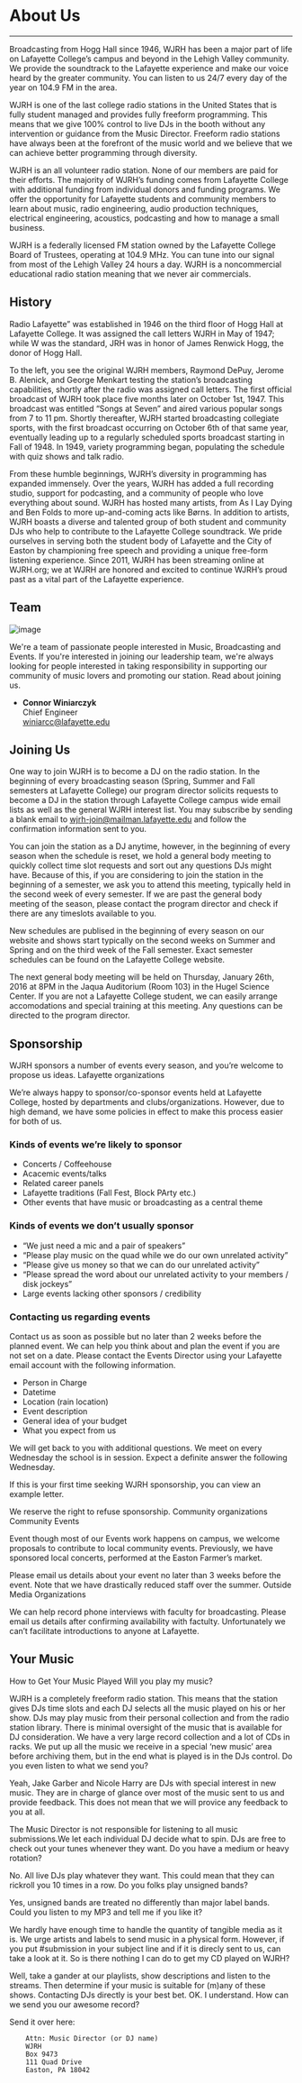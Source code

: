 # About Us

---
  
Broadcasting from Hogg Hall since 1946, WJRH has been a major part of life on Lafayette College’s campus and beyond in the Lehigh Valley community. We provide the soundtrack to the Lafayette experience and make our voice heard by the greater community. You can listen to us 24/7 every day of the year on 104.9 FM in the area.

WJRH is one of the last college radio stations in the United States that is fully student managed and provides fully freeform programming. This means that we give 100% control to live DJs in the booth without any intervention or guidance from the Music Director. Freeform radio stations have always been at the forefront of the music world and we believe that we can achieve better programming through diversity.

WJRH is an all volunteer radio station. None of our members are paid for their efforts. The majority of WJRH’s funding comes from Lafayette College with additional funding from individual donors and funding programs. We offer the opportunity for Lafayette students and community members to learn about music, radio engineering, audio production techniques, electrical engineering, acoustics, podcasting and how to manage a small business.

WJRH is a federally licensed FM station owned by the Lafayette College Board of Trustees, operating at 104.9 MHz. You can tune into our signal from most of the Lehigh Valley 24 hours a day. WJRH is a noncommercial educational radio station meaning that we never air commercials.
  
## History

Radio Lafayette” was established in 1946 on the third floor of Hogg Hall at Lafayette College. It was assigned the call letters WJRH in May of 1947; while W was the standard, JRH was in honor of James Renwick Hogg, the donor of Hogg Hall.

To the left, you see the original WJRH members, Raymond DePuy, Jerome B. Alenick, and George Menkart testing the station’s broadcasting capabilities, shortly after the radio was assigned call letters. The first official broadcast of WJRH took place five months later on October 1st, 1947. This broadcast was entitled “Songs at Seven” and aired various popular songs from 7 to 11 pm. Shortly thereafter, WJRH started broadcasting collegiate sports, with the first broadcast occurring on October 6th of that same year, eventually leading up to a regularly scheduled sports broadcast starting in Fall of 1948. In 1949, variety programming began, populating the schedule with quiz shows and talk radio.

From these humble beginnings, WJRH’s diversity in programming has expanded immensely. Over the years, WJRH has added a full recording studio, support for podcasting, and a community of people who love everything about sound. WJRH has hosted many artists, from As I Lay Dying and Ben Folds to more up-and-coming acts like Børns. In addition to artists, WJRH boasts a diverse and talented group of both student and community DJs who help to contribute to the Lafayette College soundtrack. We pride ourselves in serving both the student body of Lafayette and the City of Easton by championing free speech and providing a unique free-form listening experience. Since 2011, WJRH has been streaming online at WJRH.org; we at WJRH are honored and excited to continue WJRH’s proud past as a vital part of the Lafayette experience.

## Team

![image](https://10.0.0.146:3000/Board/serious.jpg)

We're a team of passionate people interested in Music, Broadcasting and Events. If you're interested in joining our leadership team, we're always looking for people interested in taking responsibility in supporting our community of music lovers and promoting our station. Read about joining us.
 
   
      
-  **Connor Winiarczyk**  
     Chief Engineer   
     winiarcc@lafayette.edu


## Joining Us

One way to join WJRH is to become a DJ on the radio station. In the beginning of every broadcasting season (Spring, Summer and Fall semesters at Lafayette College) our program director solicits requests to become a DJ in the station through Lafayette College campus wide email lists as well as the general WJRH interest list. You may subscribe by sending a blank email to wjrh-join@mailman.lafayette.edu and follow the confirmation information sent to you.

You can join the station as a DJ anytime, however, in the beginning of every season when the schedule is reset, we hold a general body meeting to quickly collect time slot requests and sort out any questions DJs might have. Because of this, if you are considering to join the station in the beginning of a semester, we ask you to attend this meeting, typically held in the second week of every semester. If we are past the general body meeting of the season, please contact the program director and check if there are any timeslots available to you.

New schedules are publised in the beginning of every season on our website and shows start typically on the second weeks on Summer and Spring and on the third week of the Fall semester. Exact semester schedules can be found on the Lafayette College website.

The next general body meeting will be held on Thursday, January 26th, 2016 at 8PM in the Jaqua Auditorium (Room 103) in the Hugel Science Center. If you are not a Lafayette College student, we can easily arrange accomodations and special training at this meeting. Any questions can be directed to the program director.

## Sponsorship

WJRH sponsors a number of events every season, and you’re welcome to propose us ideas.
Lafayette organizations

We’re always happy to sponsor/co-sponsor events held at Lafayette College, hosted by departments and clubs/organizations. However, due to high demand, we have some policies in effect to make this process easier for both of us.

### Kinds of events we’re likely to sponsor

- Concerts / Coffeehouse
- Acacemic events/talks
- Related career panels
- Lafayette traditions (Fall Fest, Block PArty etc.)
- Other events that have music or broadcasting as a central theme

### Kinds of events we don’t usually sponsor

- “We just need a mic and a pair of speakers”
- “Please play music on the quad while we do our own unrelated activity”
- “Please give us money so that we can do our unrelated activity”
- “Please spread the word about our unrelated activity to your members / disk jockeys”
-  Large events lacking other sponsors / credibility

### Contacting us regarding events

Contact us as soon as possible but no later than 2 weeks before the planned event. We can help you think about and plan the event if you are not set on a date. Please contact the Events Director using your Lafayette email account with the following information.

- Person in Charge
- Datetime
- Location (rain location)
- Event description
- General idea of your budget
- What you expect from us

We will get back to you with additional questions. We meet on every Wednesday the school is in session. Expect a definite answer the following Wednesday.

If this is your first time seeking WJRH sponsorship, you can view an example letter.

We reserve the right to refuse sponsorship.
Community organizations
Community Events

Event though most of our Events work happens on campus, we welcome proposals to contribute to local community events. Previously, we have sponsored local concerts, performed at the Easton Farmer’s market.

Please email us details about your event no later than 3 weeks before the event. Note that we have drastically reduced staff over the summer.
Outside Media Organizations

We can help record phone interviews with faculty for broadcasting. Please email us details after confirming availability with factulty. Unfortunately we can’t facilitate introductions to anyone at Lafayette.

## Your Music


How to Get Your Music Played
Will you play my music?

WJRH is a completely freeform radio station. This means that the station gives DJs time slots and each DJ selects all the music played on his or her show. DJs may play music from their personal collection and from the radio station library. There is minimal oversight of the music that is available for DJ consideration. We have a very large record collection and a lot of CDs in racks. We put up all the music we receive in a special ‘new music’ area before archiving them, but in the end what is played is in the DJs control.
Do you even listen to what we send you?

Yeah, Jake Garber and Nicole Harry are DJs with special interest in new music. They are in charge of glance over most of the music sent to us and provide feedback. This does not mean that we will provice any feedback to you at all.

The Music Director is not responsible for listening to all music submissions.We let each individual DJ decide what to spin. DJs are free to check out your tunes whenever they want.
Do you have a medium or heavy rotation?

No. All live DJs play whatever they want. This could mean that they can rickroll you 10 times in a row.
Do you folks play unsigned bands?

Yes, unsigned bands are treated no differently than major label bands.
Could you listen to my MP3 and tell me if you like it?

We hardly have enough time to handle the quantity of tangible media as it is. We urge artists and labels to send music in a physical form. However, if you put #submission in your subject line and if it is direcly sent to us, can take a look at it.
So is there nothing I can do to get my CD played on WJRH?

Well, take a gander at our playlists, show descriptions and listen to the streams. Then determine if your music is suitable for (m)any of these shows. Contacting DJs directly is your best bet.
OK. I understand. How can we send you our awesome record?

Send it over here:

```
    Attn: Music Director (or DJ name)
    WJRH
    Box 9473
    111 Quad Drive
    Easton, PA 18042
```